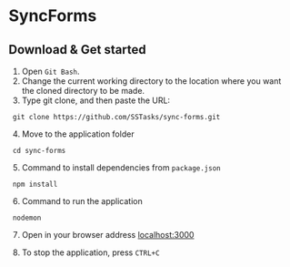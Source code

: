 # SyncForms 

## Download & Get started
1. Open `Git Bash`.
2. Change the current working directory to the location where you want the cloned directory to be made.
3. Type git clone, and then paste the URL:
```
 git clone https://github.com/SSTasks/sync-forms.git
```
4. Move to the application folder
```
 cd sync-forms
```
5. Сommand to install dependencies from `package.json`
```
 npm install
```
6. Сommand to run the application
```
 nodemon
```
7. Open in your browser address [localhost:3000](http://localhost:3000)

8. To stop the application, press `CTRL+C`

